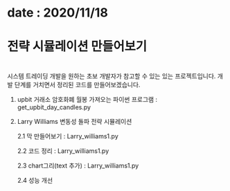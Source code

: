 # date : 2020/11/18
# 전략 시뮬레이션 만들어보기
#

시스템 트레이딩 개발을 원하는 초보 개발자가 참고할 수 있는 있는 프로젝트입니다.
개발 단계를 거치면서 정리된 코드를 만들어보겠습니다.

1. upbit 거래소 암호화폐 월봉 가져오는 파이썬 프로그램 : get_upbit_day_candles.py 

2. Larry Williams 변동성 돌파 전략 시뮬레이션 

   2.1 막 만들어보기 : Larry_williams1.py
   
   2.2 코드 정리 : Larry_williams1.py
   
   2.3 chart그리(text 추가) : Larry_williams1.py

   2.4 성능 개선
   
   
